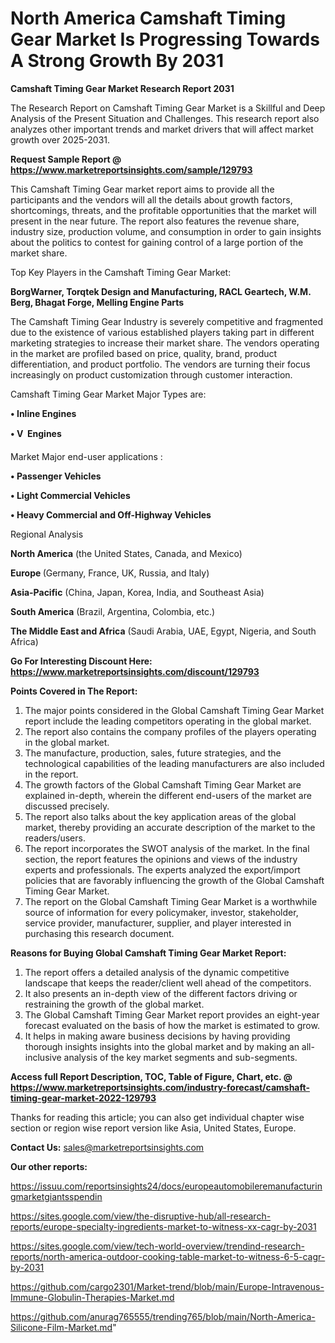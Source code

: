 # North America Camshaft Timing Gear Market Is Progressing Towards A Strong Growth By 2031

<strong>Camshaft Timing Gear Market Research Report 2031</strong>

The Research Report on Camshaft Timing Gear Market is a Skillful and Deep Analysis of the Present Situation and Challenges. This research report also analyzes other important trends and market drivers that will affect market growth over 2025-2031.

<strong>Request Sample Report @ <a href=https://www.marketreportsinsights.com/sample/129793>https://www.marketreportsinsights.com/sample/129793</a></strong>

This Camshaft Timing Gear market report aims to provide all the participants and the vendors will all the details about growth factors, shortcomings, threats, and the profitable opportunities that the market will present in the near future. The report also features the revenue share, industry size, production volume, and consumption in order to gain insights about the politics to contest for gaining control of a large portion of the market share.

Top Key Players in the Camshaft Timing Gear Market:

<strong>BorgWarner, Torqtek Design and Manufacturing, RACL Geartech, W.M. Berg, Bhagat Forge, Melling Engine Parts</strong>

The Camshaft Timing Gear Industry is severely competitive and fragmented due to the existence of various established players taking part in different marketing strategies to increase their market share. The vendors operating in the market are profiled based on price, quality, brand, product differentiation, and product portfolio. The vendors are turning their focus increasingly on product customization through customer interaction.

Camshaft Timing Gear Market Major Types are:

<strong>• Inline Engines

• V  Engines</strong>

Market Major end-user applications :

<strong>• Passenger Vehicles

• Light Commercial Vehicles

• Heavy Commercial and Off-Highway Vehicles</strong>

Regional Analysis

</u><strong><b>North America</b></strong> (the United States, Canada, and Mexico)

<strong><b>Europe </b></strong>(Germany, France, UK, Russia, and Italy)

<strong><b>Asia-Pacific</b></strong> (China, Japan, Korea, India, and Southeast Asia)

<strong><b>South America</b></strong> (Brazil, Argentina, Colombia, etc.)

<strong><b>The Middle East and Africa</b></strong> (Saudi Arabia, UAE, Egypt, Nigeria, and South Africa)

<strong>Go For Interesting Discount Here: <a href=https://www.marketreportsinsights.com/discount/129793>https://www.marketreportsinsights.com/discount/129793</a></strong>

<strong>Points Covered in The Report:</strong>
<ol>
  <li>The major points considered in the Global Camshaft Timing Gear Market report include the leading competitors operating in the global market.</li>
  <li>The report also contains the company profiles of the players operating in the global market.</li>
  <li>The manufacture, production, sales, future strategies, and the technological capabilities of the leading manufacturers are also included in the report.</li>
  <li>The growth factors of the Global Camshaft Timing Gear Market are explained in-depth, wherein the different end-users of the market are discussed precisely.</li>
  <li>The report also talks about the key application areas of the global market, thereby providing an accurate description of the market to the readers/users.</li>
  <li>The report incorporates the SWOT analysis of the market. In the final section, the report features the opinions and views of the industry experts and professionals. The experts analyzed the export/import policies that are favorably influencing the growth of the Global Camshaft Timing Gear Market.</li>
  <li>The report on the Global Camshaft Timing Gear Market is a worthwhile source of information for every policymaker, investor, stakeholder, service provider, manufacturer, supplier, and player interested in purchasing this research document.</li>
</ol>
<strong>Reasons for Buying Global Camshaft Timing Gear Market Report:</strong>

<ol>
  <li>The report offers a detailed analysis of the dynamic competitive landscape that keeps the reader/client well ahead of the competitors.</li>
  <li>It also presents an in-depth view of the different factors driving or restraining the growth of the global market.</li>
  <li>The Global Camshaft Timing Gear Market report provides an eight-year forecast evaluated on the basis of how the market is estimated to grow.</li>
  <li>It helps in making aware business decisions by having providing thorough insights insights into the global market and by making an all-inclusive analysis of the key market segments and sub-segments.</li>
</ol>
<strong>Access full Report Description, TOC, Table of Figure, Chart, etc. @ <a href=https://www.marketreportsinsights.com/industry-forecast/camshaft-timing-gear-market-2022-129793>https://www.marketreportsinsights.com/industry-forecast/camshaft-timing-gear-market-2022-129793</a></strong>


Thanks for reading this article; you can also get individual chapter wise section or region wise report version like Asia, United States, Europe.

<strong>Contact Us:</strong>
sales@marketreportsinsights.com

<strong>Our other reports:</strong>

<a href=https://issuu.com/reportsinsights24/docs/europeautomobileremanufacturingmarketgiantsspendin>https://issuu.com/reportsinsights24/docs/europeautomobileremanufacturingmarketgiantsspendin</a>

<a href=https://sites.google.com/view/the-disruptive-hub/all-research-reports/europe-specialty-ingredients-market-to-witness-xx-cagr-by-2031>https://sites.google.com/view/the-disruptive-hub/all-research-reports/europe-specialty-ingredients-market-to-witness-xx-cagr-by-2031</a>

<a href=https://sites.google.com/view/tech-world-overview/trendind-research-reports/north-america-outdoor-cooking-table-market-to-witness-6-5-cagr-by-2031>https://sites.google.com/view/tech-world-overview/trendind-research-reports/north-america-outdoor-cooking-table-market-to-witness-6-5-cagr-by-2031</a>

<a href=https://github.com/cargo2301/Market-trend/blob/main/Europe-Intravenous-Immune-Globulin-Therapies-Market.md>https://github.com/cargo2301/Market-trend/blob/main/Europe-Intravenous-Immune-Globulin-Therapies-Market.md</a>

<a href=https://github.com/anurag765555/trending765/blob/main/North-America-Silicone-Film-Market.md>https://github.com/anurag765555/trending765/blob/main/North-America-Silicone-Film-Market.md</a>"
